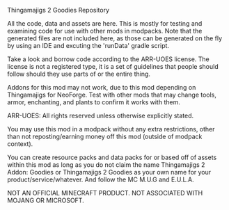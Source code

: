 Thingamajigs 2 Goodies Repository

All the code, data and assets are here. This is mostly for testing and examining code for use with other mods in modpacks.
Note that the generated files are not included here, as those can be generated on the fly by using an IDE and excuting the 'runData' gradle script.

Take a look and borrow code according to the ARR-UOES license. The license is not a registered type, it is a set of guidelines that people should follow should they use parts of or the entire thing.

Addons for this mod may not work, due to this mod depending on Thingamajigs for NeoForge.
Test with other mods that may change tools, armor, enchanting, and plants to confirm it works with them.



ARR-UOES:
All rights reserved unless otherwise explicitly stated.

You may use this mod in a modpack without any extra restrictions, other than not reposting/earning money off this mod (outside of modpack context).

You can create resource packs and data packs for or based off of assets within this mod as long as you do not claim the name Thingamajigs 2 Addon: Goodies or Thingamajigs 2 Goodies as your own name for your product/service/whatever. And follow the MC M.U.G and E.U.L.A.


NOT AN OFFICIAL MINECRAFT PRODUCT. NOT ASSOCIATED WITH MOJANG OR MICROSOFT.
